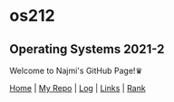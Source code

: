# os212
## Operating Systems 2021-2
Welcome to Najmi's GitHub Page!♛

[Home](https://najmialy.github.io/os212/) | [My Repo](https://github.com/najmialy/os212) | [Log](https://najmialy.github.io/os212/TXT/mylog.txt) | [Links](https://najmialy.github.io/os212/LINKS/) | [Rank](https://najmialy.github.io/os212/TXT/myrank.txt)
